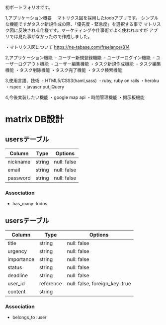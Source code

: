初ポートフォリオです。

1,アプリケーション概要
　マトリクス図を採用したtodoアプリです。
シンプルな機能ですがタスク新規作成の際、「優先度・緊急度」を選択する事で
マトリスク図に反映される仕様です。マーケティングや仕事術でよく使われますが
アプリでは見た事がなかったので作成しました。

・マトリクス図について
https://ne-tabase.com/freelance/814

2,アプリケーション機能
・ユーザー新規登録機能
・ユーザーログイン機能
・ユーザーログアウト機能
・ユーザー編集機能
・タスク新規作成機能
・タスク編集機能
・タスク削除機能
・タスク完了機能
・タスク検索機能

3,使用言語、技術
・HTML5/CSS3(haml,sass)
・ruby, ruby on rails
・heroku
・rspec
・javascriput,jQuery

4,今後実装したい機能
・google map api
・時間管理機能
・掲示板機能

# matrix DB設計

## usersテーブル
|Column|Type|Options|
|------|----|-------|
|nickname|string|null: false|
|email|string|null: false|
|password|string|null: false|

### Association
- has_many :todos

## usersテーブル
|Column|Type|Options|
|------|----|-------|
|title|string|null: false|
|urgency|string|null: false|
|importance|string|null: false|
|status|string|null: false|
|deadline|string|null: false|
|user_id|reference|null: false, foreign_key :true|
|content|string|

### Association
- belongs_to :user
